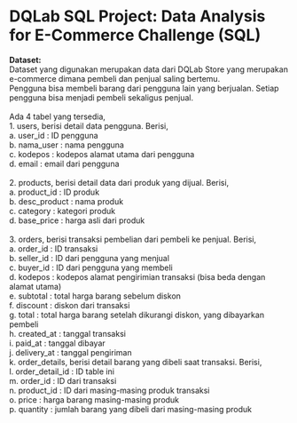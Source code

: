 # DQLab SQL Project: Data Analysis for E-Commerce Challenge (SQL)

**Dataset:**
<br>Dataset yang digunakan merupakan data dari DQLab Store yang merupakan e-commerce dimana pembeli dan penjual saling bertemu. 
<br>Pengguna bisa membeli barang dari pengguna lain yang berjualan. Setiap pengguna bisa menjadi pembeli sekaligus penjual.
<br>
<br>Ada 4 tabel yang tersedia,
<br> 1. users, berisi detail data pengguna. Berisi,
<br>    a. user_id : ID pengguna
<br>    b. nama_user : nama pengguna
<br>    c. kodepos : kodepos alamat utama dari pengguna
<br>    d. email : email dari pengguna
<br>
<br> 2. products, berisi detail data dari produk yang dijual. Berisi,
<br>    a. product_id : ID produk
<br>    b. desc_product : nama produk
<br>    c. category : kategori produk
<br>    d. base_price : harga asli dari produk
<br>
<br> 3. orders, berisi transaksi pembelian dari pembeli ke penjual. Berisi,
<br>    a. order_id : ID transaksi
<br>    b. seller_id : ID dari pengguna yang menjual
<br>    c. buyer_id : ID dari pengguna yang membeli
<br>    d. kodepos : kodepos alamat pengirimian transaksi (bisa beda dengan alamat utama)
<br>    e. subtotal : total harga barang sebelum diskon
<br>    f. discount : diskon dari transaksi
<br>    g. total : total harga barang setelah dikurangi diskon, yang dibayarkan pembeli
<br>    h. created_at : tanggal transaksi
<br>    i. paid_at : tanggal dibayar
<br>    j. delivery_at : tanggal pengiriman
<br>    k. order_details, berisi detail barang yang dibeli saat transaksi. Berisi,
<br>    l. order_detail_id : ID table ini
<br>    m. order_id : ID dari transaksi
<br>    n. product_id : ID dari masing-masing produk transaksi
<br>    o. price : harga barang masing-masing produk
<br>    p. quantity : jumlah barang yang dibeli dari masing-masing produk
